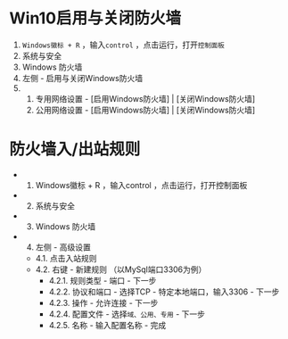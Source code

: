 
# Win10启用与关闭防火墙

1. `Windows徽标 + R` ，输入`control` ，点击运行，打开`控制面板`
2. 系统与安全
3. Windows 防火墙
4. 左侧 - 启用与关闭Windows防火墙
5. 
    1. 专用网络设置 - [启用Windows防火墙] | [关闭Windows防火墙]
    2. 公用网络设置 - [启用Windows防火墙] | [关闭Windows防火墙]

# 防火墙入/出站规则

* 1. Windows徽标 + R ，输入control ，点击运行，打开控制面板
* 2. 系统与安全
* 3. Windows 防火墙
* 4. 左侧 - 高级设置
    * 4.1. 点击入站规则
    * 4.2. 右键 - 新建规则 （以MySql端口3306为例）
        * 4.2.1. 规则类型 - 端口 - 下一步
        * 4.2.2. 协议和端口 - 选择TCP - 特定本地端口，输入3306 - 下一步
        * 4.2.3. 操作 - 允许连接 - 下一步
        * 4.2.4. 配置文件 - 选择`域、公用、专用` - 下一步
        * 4.2.5. 名称 - 输入配置名称 - 完成
        
